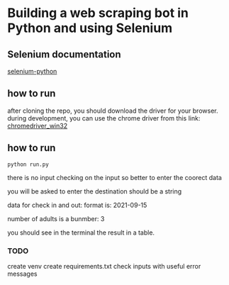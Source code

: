 # Building a web scraping bot in Python and using Selenium

## Selenium documentation

[selenium-python](https://selenium-python.readthedocs.io/)

## how to run

after cloning the repo, you should download the driver for your browser.
during development, you can use the chrome driver from this link:
[chromedriver_win32](https://chromedriver.storage.googleapis.com/index.html)

## how to run

```
python run.py
```

there is no input checking on the input so better to enter the coorect data

you will be asked to enter the destination should be a string

data for check in and out:
format is: 2021-09-15

number of adults is a bunmber: 3

you should see in the terminal the result in a table.

### TODO

create venv
create requirements.txt
check inputs with useful error messages
